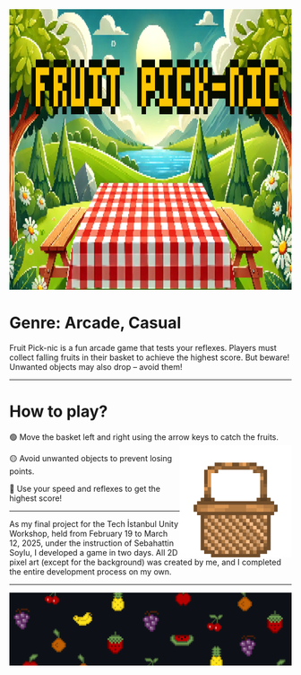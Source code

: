 <img src="https://raw.githubusercontent.com/nepatiess/Fruit-Pick-nic/refs/heads/main/fruit%20pick-nic.PNG" height=500 width=1920 >

# Genre: Arcade, Casual 
Fruit Pick-nic is a fun arcade game that tests your reflexes. Players must collect falling fruits in their basket to achieve the highest score. But beware! Unwanted objects may also drop – avoid them!

---

# How to play?
🟢 Move the basket left and right using the arrow keys to catch the fruits. <img src="https://raw.githubusercontent.com/nepatiess/Fruit-Pick-nic/refs/heads/main/basket.png" width="200" align="right"/>

🟡 Avoid unwanted objects to prevent losing points.

🔴 Use your speed and reflexes to get the highest score!

---

As my final project for the Tech İstanbul Unity Workshop, held from February 19 to March 12, 2025, under the instruction of Sebahattin Soylu, I developed a game in two days. All 2D pixel art (except for the background) was created by me, and I completed the entire development process on my own.

---

<img src="https://raw.githubusercontent.com/nepatiess/Fruit-Pick-nic/refs/heads/main/photos/banner.png">
